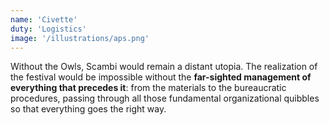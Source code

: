 ```yaml
---
name: 'Civette'
duty: 'Logistics'
image: '/illustrations/aps.png'
---
```


Without the Owls, Scambi would remain a distant utopia. The realization of the festival would be impossible without the **far-sighted management of everything that precedes it**: from the materials to the bureaucratic procedures, passing through all those fundamental organizational quibbles so that everything goes the right way.
